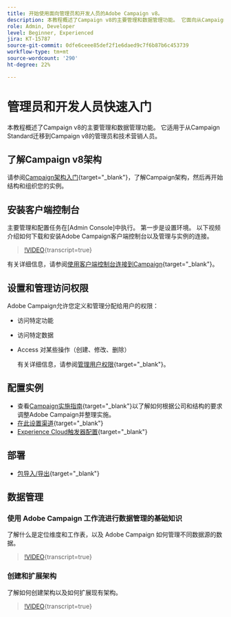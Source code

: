 ```yaml
---
title: 开始使用面向管理员和开发人员的Adobe Campaign v8。
description: 本教程概述了Campaign v8的主要管理和数据管理功能。 它面向从Campaign Standard迁移到Campaign v8的管理员和技术营销人员。
role: Admin, Developer
level: Beginner, Experienced
jira: KT-15787
source-git-commit: 0dfe6ceee85def2f1e6daed9c7f6b87b6c453739
workflow-type: tm+mt
source-wordcount: '290'
ht-degree: 22%

---
```



# 管理员和开发人员快速入门

本教程概述了Campaign v8的主要管理和数据管理功能。 它适用于从Campaign Standard迁移到Campaign v8的管理员和技术营销人员。

## 了解Campaign v8架构

请参阅[Campaign架构入门](https://experienceleague.adobe.com/zh-hans/docs/campaign/campaign-v8/config/architecture/architecture){target="_blank"}，了解Campaign架构，然后再开始结构和组织您的实例。


## 安装客户端控制台

主要管理和配置任务在[Admin Console]中执行。 第一步是设置环境。 以下视频介绍如何下载和安装Adobe Campaign客户端控制台以及管理与实例的连接。

>[!VIDEO](https://video.tv.adobe.com/v/335375?quality=12&learn=on){transcript=true}

有关详细信息，请参阅[使用客户端控制台连接到Campaign](https://experienceleague.adobe.com/zh-hans/docs/campaign/campaign-v8/new/connect){target="_blank"}。

## 设置和管理访问权限

Adobe Campaign允许您定义和管理分配给用户的权限：

* 访问特定功能
* 访问特定数据
* Access 对某些操作（创建、修改、删除）

  有关详细信息，请参阅[管理用户权限](https://experienceleague.adobe.com/zh-hans/docs/campaign/campaign-v8/admin/permissions/manage-permissions){target="_blank"}。

## 配置实例

* 查看[Campaign实施指南](https://experienceleague.adobe.com/zh-hans/docs/campaign/campaign-v8/config/implement/implement){target="_blank"}以了解如何根据公司和结构的要求调整Adobe Campaign并整理实施。
* [在此设置渠道](https://experienceleague.adobe.com/zh-hans/docs/campaign/campaign-v8/send/push/push-data-collection){target="_blank"}
* [Experience Cloud触发器配置](https://experienceleague.adobe.com/zh-hans/docs/campaign-classic/using/integrating-with-adobe-experience-cloud/experience-triggers/about-triggers){target="_blank"}

## 部署

* [包导入/导出](https://experienceleague.adobe.com/zh-hans/docs/campaign/campaign-v8/developer/packages){target="_blank"}

## 数据管理

### 使用 Adobe Campaign 工作流进行数据管理的基础知识

了解什么是定位维度和工作表，以及 Adobe Campaign 如何管理不同数据源的数据。

>[!VIDEO](https://video.tv.adobe.com/v/3452604?quality=12&learn=on&captions=chi_hans){transcript=true}


### 创建和扩展架构

了解如何创建架构以及如何扩展现有架构。

>[!VIDEO](https://video.tv.adobe.com/v/337939?quality=12&learn=on){transcript=true}
